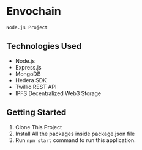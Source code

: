 # Envochain

    Node.js Project

## Technologies Used

-   Node.js
-   Express.js
-   MongoDB
-   Hedera SDK
-   Twillio REST API
-   IPFS Decentralized Web3 Storage

## Getting Started

1. Clone This Project
2. Install All the packages inside package.json file
3. Run `npm start` command to run this application.
